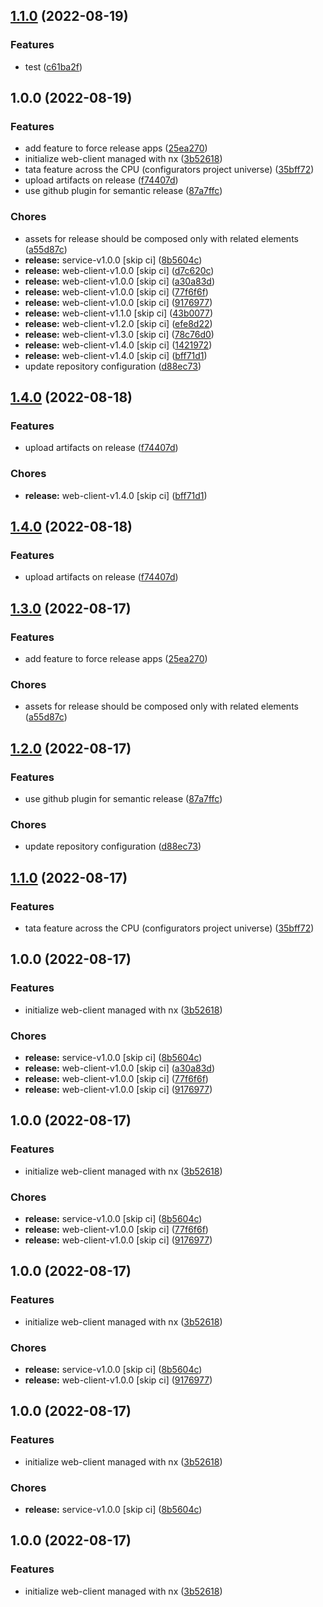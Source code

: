 ## [1.1.0](https://github.com/nourbys/poc-nx/compare/web-client-v1.0.0...web-client-v1.1.0) (2022-08-19)


### Features

* test ([c61ba2f](https://github.com/nourbys/poc-nx/commit/c61ba2f00056721debb079ef3f12b3cf3a3a5f8c))

## 1.0.0 (2022-08-19)


### Features

* add feature to force release apps ([25ea270](https://github.com/nourbys/poc-nx/commit/25ea27037e74b1eec9873830168d4d328929c61b))
* initialize web-client managed with nx ([3b52618](https://github.com/nourbys/poc-nx/commit/3b5261820c92bb1cd2fb9b3be0477ed34e93e24e))
* tata feature across the CPU (configurators project universe) ([35bff72](https://github.com/nourbys/poc-nx/commit/35bff7216f76c0d6e95054de0c8a6fef242c6ffd))
* upload artifacts on release ([f74407d](https://github.com/nourbys/poc-nx/commit/f74407d6a9238287f4b8e90a7521916c562ea967))
* use github plugin for semantic release ([87a7ffc](https://github.com/nourbys/poc-nx/commit/87a7ffccdc56b37534d4d41eda6f8697df9995bf))


### Chores

* assets for release should be composed only with related elements ([a55d87c](https://github.com/nourbys/poc-nx/commit/a55d87cabd4d587537c7bf77b5da89e4ab02f3f3))
* **release:** service-v1.0.0 [skip ci] ([8b5604c](https://github.com/nourbys/poc-nx/commit/8b5604c14a789ac33717ea5833d7e37fc78ce3d5))
* **release:** web-client-v1.0.0 [skip ci] ([d7c620c](https://github.com/nourbys/poc-nx/commit/d7c620caf32f88f02a4ca74eefa72e336bdf8d27))
* **release:** web-client-v1.0.0 [skip ci] ([a30a83d](https://github.com/nourbys/poc-nx/commit/a30a83dd64570f32a9149086d15f4eb7c70b2088))
* **release:** web-client-v1.0.0 [skip ci] ([77f6f6f](https://github.com/nourbys/poc-nx/commit/77f6f6fa04dbb6c3920b83ddafe4036647c24bfc))
* **release:** web-client-v1.0.0 [skip ci] ([9176977](https://github.com/nourbys/poc-nx/commit/917697785565976ba6612c23d875c337a97d165a))
* **release:** web-client-v1.1.0 [skip ci] ([43b0077](https://github.com/nourbys/poc-nx/commit/43b0077ca2ec31d498e33cc015ee6424d98b9469))
* **release:** web-client-v1.2.0 [skip ci] ([efe8d22](https://github.com/nourbys/poc-nx/commit/efe8d22400dfda71a7d346ceda42a7a7f754750a))
* **release:** web-client-v1.3.0 [skip ci] ([78c76d0](https://github.com/nourbys/poc-nx/commit/78c76d0c2d6eb9cee566adb5d5fb161aca875f21))
* **release:** web-client-v1.4.0 [skip ci] ([1421972](https://github.com/nourbys/poc-nx/commit/1421972f58bc1894f67c7184b28bc9f3eb3b676f))
* **release:** web-client-v1.4.0 [skip ci] ([bff71d1](https://github.com/nourbys/poc-nx/commit/bff71d1c7b147dfe82136bd51b1b2bc0997f8eff))
* update repository configuration ([d88ec73](https://github.com/nourbys/poc-nx/commit/d88ec730efc052f41af7b872a11fff7f6f11197b))

## [1.4.0](https://github.com/jbrenault/poc-nx/compare/web-client-v1.3.0...web-client-v1.4.0) (2022-08-18)


### Features

* upload artifacts on release ([f74407d](https://github.com/jbrenault/poc-nx/commit/f74407d6a9238287f4b8e90a7521916c562ea967))


### Chores

* **release:** web-client-v1.4.0 [skip ci] ([bff71d1](https://github.com/jbrenault/poc-nx/commit/bff71d1c7b147dfe82136bd51b1b2bc0997f8eff))

## [1.4.0](https://github.com/jbrenault/poc-nx/compare/web-client-v1.3.0...web-client-v1.4.0) (2022-08-18)


### Features

* upload artifacts on release ([f74407d](https://github.com/jbrenault/poc-nx/commit/f74407d6a9238287f4b8e90a7521916c562ea967))

## [1.3.0](https://github.com/jbrenault/poc-nx/compare/web-client-v1.2.0...web-client-v1.3.0) (2022-08-17)


### Features

* add feature to force release apps ([25ea270](https://github.com/jbrenault/poc-nx/commit/25ea27037e74b1eec9873830168d4d328929c61b))


### Chores

* assets for release should be composed only with related elements ([a55d87c](https://github.com/jbrenault/poc-nx/commit/a55d87cabd4d587537c7bf77b5da89e4ab02f3f3))

## [1.2.0](https://github.com/jbrenault/poc-nx/compare/web-client-v1.1.0...web-client-v1.2.0) (2022-08-17)


### Features

* use github plugin for semantic release ([87a7ffc](https://github.com/jbrenault/poc-nx/commit/87a7ffccdc56b37534d4d41eda6f8697df9995bf))


### Chores

* update repository configuration ([d88ec73](https://github.com/jbrenault/poc-nx/commit/d88ec730efc052f41af7b872a11fff7f6f11197b))

## [1.1.0](https://github.com/jbrenault/poc-nx/compare/web-client-v1.0.0...web-client-v1.1.0) (2022-08-17)


### Features

* tata feature across the CPU (configurators project universe) ([35bff72](https://github.com/jbrenault/poc-nx/commit/35bff7216f76c0d6e95054de0c8a6fef242c6ffd))

## 1.0.0 (2022-08-17)


### Features

* initialize web-client managed with nx ([3b52618](https://github.com/jbrenault/poc-nx/commit/3b5261820c92bb1cd2fb9b3be0477ed34e93e24e))


### Chores

* **release:** service-v1.0.0 [skip ci] ([8b5604c](https://github.com/jbrenault/poc-nx/commit/8b5604c14a789ac33717ea5833d7e37fc78ce3d5))
* **release:** web-client-v1.0.0 [skip ci] ([a30a83d](https://github.com/jbrenault/poc-nx/commit/a30a83dd64570f32a9149086d15f4eb7c70b2088))
* **release:** web-client-v1.0.0 [skip ci] ([77f6f6f](https://github.com/jbrenault/poc-nx/commit/77f6f6fa04dbb6c3920b83ddafe4036647c24bfc))
* **release:** web-client-v1.0.0 [skip ci] ([9176977](https://github.com/jbrenault/poc-nx/commit/917697785565976ba6612c23d875c337a97d165a))

## 1.0.0 (2022-08-17)


### Features

* initialize web-client managed with nx ([3b52618](https://github.com/jbrenault/poc-nx/commit/3b5261820c92bb1cd2fb9b3be0477ed34e93e24e))


### Chores

* **release:** service-v1.0.0 [skip ci] ([8b5604c](https://github.com/jbrenault/poc-nx/commit/8b5604c14a789ac33717ea5833d7e37fc78ce3d5))
* **release:** web-client-v1.0.0 [skip ci] ([77f6f6f](https://github.com/jbrenault/poc-nx/commit/77f6f6fa04dbb6c3920b83ddafe4036647c24bfc))
* **release:** web-client-v1.0.0 [skip ci] ([9176977](https://github.com/jbrenault/poc-nx/commit/917697785565976ba6612c23d875c337a97d165a))

## 1.0.0 (2022-08-17)


### Features

* initialize web-client managed with nx ([3b52618](https://github.com/jbrenault/poc-nx/commit/3b5261820c92bb1cd2fb9b3be0477ed34e93e24e))


### Chores

* **release:** service-v1.0.0 [skip ci] ([8b5604c](https://github.com/jbrenault/poc-nx/commit/8b5604c14a789ac33717ea5833d7e37fc78ce3d5))
* **release:** web-client-v1.0.0 [skip ci] ([9176977](https://github.com/jbrenault/poc-nx/commit/917697785565976ba6612c23d875c337a97d165a))

## 1.0.0 (2022-08-17)


### Features

* initialize web-client managed with nx ([3b52618](https://github.com/jbrenault/poc-nx/commit/3b5261820c92bb1cd2fb9b3be0477ed34e93e24e))


### Chores

* **release:** service-v1.0.0 [skip ci] ([8b5604c](https://github.com/jbrenault/poc-nx/commit/8b5604c14a789ac33717ea5833d7e37fc78ce3d5))

## 1.0.0 (2022-08-17)


### Features

* initialize web-client managed with nx ([3b52618](https://github.com/jbrenault/poc-nx/commit/3b5261820c92bb1cd2fb9b3be0477ed34e93e24e))
